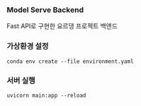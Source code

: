 ### Model Serve Backend
Fast API로 구현한 요르댕 프로젝트 백앤드

### 가상환경 설정
```shell
conda env create --file environment.yaml
```

### 서버 실행
```shell
uvicorn main:app --reload
```